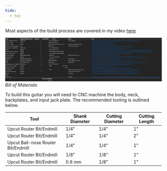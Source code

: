 ```yaml
---
hide:
  - toc
---
```


Most aspects of the build process are covered in my video <a href="https://www.youtube.com/" target="_blank">here</a>

![img](images/BOM.jpg)
*Bill of Materials*

To build this guitar you will need to CNC machine the body, neck, backplates, and input jack plate. The recommended tooling is outlined below.

| Tool | Shank Diameter | Cutting Diameter | Cutting Length |
|--------------|--------------|--------------|--------------|
| Upcut Router Bit/Endmill  | 1/4" | 1/4" | 1" |
| Upcut Router Bit/Endmill | 1/4" | 1/4" | 2" |
| Upcut Ball-nose Router Bit/Endmill | 1/4" | 1/4" | 1" |
| Upcut Router Bit/Endmill | 1/8" | 1/8" | 1" |
| Upcut Router Bit/Endmill | 0.6 mm | 1/8" | 1" |

